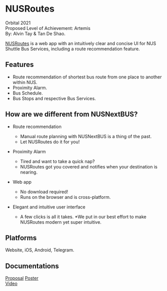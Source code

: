 # NUSRoutes

Orbital 2021  
Proposed Level of Achievement: Artemis  
By: Alvin Tay & Tan De Shao.

[NUSRoutes](https://nusroutes.vercel.app/) is a web app with an intuitively clear and concise UI for NUS Shuttle Bus Services, including a route recommendation feature.

## Features
 - Route recommendation of shortest bus route from one place to another within NUS.
 - Proximity Alarm.
 - Bus Schedule.
 - Bus Stops and respective Bus Services.

## How are we different from NUSNextBUS?
* Route recommendation
  * Manual route planning with NUSNextBUS is a thing of the past.
  * Let NUSRoutes do it for you!

* Proximity Alarm
  * Tired and want to take a quick nap?
  * NUSRoutes got you covered and notifies when your destination is nearing.

* Web app
  * No download required!
  * Runs on the browser and is cross-platform.

* Elegant and intuitive user interface
  * A few clicks is all it takes.
  *We put in our best effort to make NUSRoutes modern yet super intuitive.

## Platforms
Website, iOS, Android, Telegram.

## Documentations
[Proposal](https://docs.google.com/document/d/1FU0Mvb-K5XoYC051hmAnpeqB_YA-p_N893SDMnudMXE/edit?usp=sharing)
[Poster](https://drive.google.com/file/d/1vOOQEt3U8zGU9bPXqeKtyrWo0a3w1gwQ/view?usp=sharing)  
[Video](https://drive.google.com/file/d/1PRAAMh1dzXpCV1xrEA4r_nKWNrwbNENs/view?usp=sharing)  

